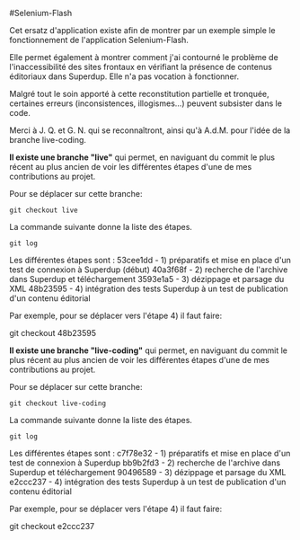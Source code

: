 #Selenium-Flash

Cet ersatz d'application existe afin de montrer par un exemple simple le fonctionnement de l'application Selenium-Flash.

Elle permet également à montrer comment j'ai contourné le problème de l'inaccessibilité des sites frontaux en vérifiant la présence de contenus éditoriaux dans Superdup.
Elle n'a pas vocation à fonctionner.

Malgré tout le soin apporté à cette reconstitution partielle et tronquée, certaines erreurs (inconsistences, illogismes...) peuvent subsister dans le code.

Merci à J. Q. et G. N. qui se reconnaîtront, ainsi qu'à A.d.M. pour l'idée de la branche live-coding.

**Il existe une branche "live"** qui permet, en naviguant du commit le plus récent au plus ancien de voir les différentes étapes d'une de mes contributions au projet.

Pour se déplacer sur cette branche:

`git checkout live`

La commande suivante donne la liste des étapes.

`git log`

Les différentes étapes sont :
53cee1dd - 1) préparatifs et mise en place d'un test de connexion à Superdup (début)
40a3f68f - 2) recherche de l'archive dans Superdup et téléchargement
3593e1a5 - 3) dézippage et parsage du XML
48b23595 - 4) intégration des tests Superdup à un test de publication d'un contenu éditorial

Par exemple, pour se déplacer vers l'étape 4) il faut faire:

git checkout 48b23595

**Il existe une branche "live-coding"** qui permet, en naviguant du commit le plus récent au plus ancien de voir les différentes étapes d'une de mes contributions au projet.

Pour se déplacer sur cette branche:

`git checkout live-coding`

La commande suivante donne la liste des étapes.

`git log`

Les différentes étapes sont :
c7f78e32 - 1) préparatifs et mise en place d'un test de connexion à Superdup
bb9b2fd3 - 2) recherche de l'archive dans Superdup et téléchargement
90496589 - 3) dézippage et parsage du XML
e2ccc237 - 4) intégration des tests Superdup à un test de publication d'un contenu éditorial

Par exemple, pour se déplacer vers l'étape 4) il faut faire:

git checkout e2ccc237
